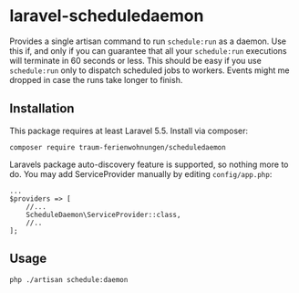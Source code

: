 # laravel-scheduledaemon

Provides a single artisan command to run `schedule:run` as a daemon. Use this if, and only if you can guarantee that all your `schedule:run` executions will terminate in 60 seconds or less. This should be easy if you use `schedule:run` only to dispatch scheduled jobs to workers. Events might me dropped in case the runs take longer to finish.

## Installation
This package requires at least Laravel 5.5.
Install via composer:
```
composer require traum-ferienwohnungen/scheduledaemon
```

Laravels package auto-discovery feature is supported, so nothing more to do.
You may add ServiceProvider manually by editing `config/app.php`:
```
...
$providers => [
    //...
    ScheduleDaemon\ServiceProvider::class,
    //..
];
```
## Usage
`php ./artisan schedule:daemon`
